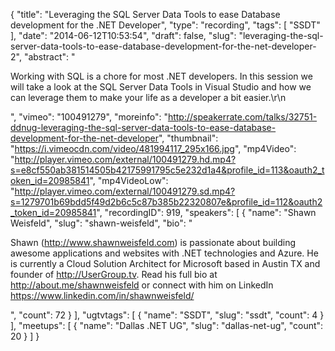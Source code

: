 {
  "title": "Leveraging the SQL Server Data Tools to ease Database development for the .NET Developer",
  "type": "recording",
  "tags": [
    "SSDT"
  ],
  "date": "2014-06-12T10:53:54",
  "draft": false,
  "slug": "leveraging-the-sql-server-data-tools-to-ease-database-development-for-the-net-developer-2",
  "abstract": "<p>Working with SQL is a chore for most .NET developers. In this session we will take a look at the SQL Server Data Tools in Visual Studio and how we can leverage them to make your life as a developer a bit easier.\r\n</p>",
  "vimeo": "100491279",
  "moreinfo": "http://speakerrate.com/talks/32751-ddnug-leveraging-the-sql-server-data-tools-to-ease-database-development-for-the-net-developer",
  "thumbnail": "https://i.vimeocdn.com/video/481994117_295x166.jpg",
  "mp4Video": "http://player.vimeo.com/external/100491279.hd.mp4?s=e8cf550ab381514505b42175991795c5e232d1a4&profile_id=113&oauth2_token_id=20985841",
  "mp4VideoLow": "http://player.vimeo.com/external/100491279.sd.mp4?s=1279701b69bdd5f49d2b6c5c87b385b22320807e&profile_id=112&oauth2_token_id=20985841",
  "recordingID": 919,
  "speakers": [
    {
      "name": "Shawn Weisfeld",
      "slug": "shawn-weisfeld",
      "bio": "<p>Shawn (http://www.shawnweisfeld.com) is passionate about building awesome applications and websites with .NET technologies and Azure. He is currently a Cloud Solution Architect for Microsoft based in Austin TX and founder of http://UserGroup.tv. Read his full bio at http://about.me/shawnweisfeld or connect with him on LinkedIn https://www.linkedin.com/in/shawnweisfeld/</p>",
      "count": 72
    }
  ],
  "ugtvtags": [
    {
      "name": "SSDT",
      "slug": "ssdt",
      "count": 4
    }
  ],
  "meetups": [
    {
      "name": "Dallas .NET UG",
      "slug": "dallas-net-ug",
      "count": 20
    }
  ]
}